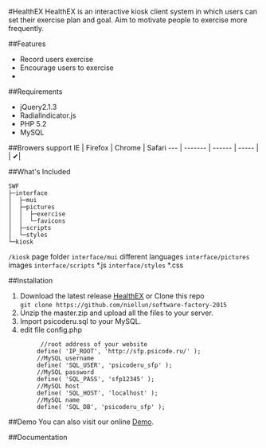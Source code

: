 #HealthEX
HealthEX is an interactive kiosk client system in which users can set their exercise plan and goal. Aim to motivate people to exercise more frequently.

##Features
* Record users exercise 
* Encourage users to exercise
* 

##Requirements
* jQuery2.1.3  
* RadialIndicator.js
* PHP 5.2
* MySQL

##Browers support
IE  | Firefox | Chrome | Safari
--- | ------- | ------ | -----
 	|		|  		✔| 

##What's Included
```
SWF
├─interface
│  ├─mui
│  ├─pictures 
│  │  ├─exercise
│  │  └─favicons          
│  ├─scripts 
│  └─styles     
└─kiosk
```
`/kiosk` page folder
`interface/mui` different languages
`interface/pictures` images
`interface/scripts`	*.js 
`interface/styles`	*.css 

##Installation
1. Download the latest release [HealthEX](https://github.com/niellun/software-factory-2015/archive/master.zip)  or Clone this repo  
`git clone https://github.com/niellun/software-factory-2015`
2. Unzip the master.zip and upload all the files to your server.
3. Import psicoderu.sql to your MySQL.
4. edit file config.php
```
		 //root address of your website
		define( 'IP_ROOT', 'http://sfp.psicode.ru/' ); 
		//MySQL username
		define( 'SQL_USER', 'psicoderu_sfp' );	
		//MySQL password
		define( 'SQL_PASS', 'sfp12345' );
		//MySQL host
		define( 'SQL_HOST', 'localhost' );
		//MySQL name
		define( 'SQL_DB', 'psicoderu_sfp' );
```

##Demo
You can also visit our online [Demo](http://sfp.psicode.ru/kiosk/login.php).

##Documentation




